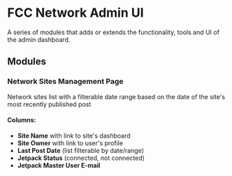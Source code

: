 # FCC Network Admin UI
A series of modules that adds or extends the functionality, tools and UI of the admin dashboard.

## Modules

### Network Sites Management Page
Network sites list with a filterable date range based on the date of the site's most recently published post

#### Columns:
- **Site Name** with link to site's dashboard
- **Site Owner** with link to user's profile
- **Last Post Date** (list filterable by date/range)
- **Jetpack Status** (connected, not connected)
- **Jetpack Master User E-mail**

